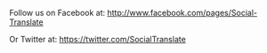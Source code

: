 Follow us on Facebook at: http://www.facebook.com/pages/Social-Translate

Or Twitter at: https://twitter.com/SocialTranslate
